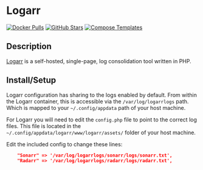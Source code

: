 # Logarr

[![Docker Pulls](https://img.shields.io/docker/pulls/monitorr/logarr?style=flat-square&color=607D8B&label=docker%20pulls&logo=docker)](https://hub.docker.com/r/monitorr/logarr/)
[![GitHub Stars](https://img.shields.io/github/stars/monitorr/logarr?style=flat-square&color=607D8B&label=github%20stars&logo=github)](https://github.com/Monitorr/logarr)
[![Compose Templates](https://img.shields.io/static/v1?style=flat-square&color=607D8B&label=compose&message=templates)](https://github.com/GhostWriters/DockSTARTer/tree/main/compose/.apps/logarr)

## Description

[Logarr](https://github.com/Monitorr/logarr) is a self-hosted, single-page, log consolidation tool written in PHP.

## Install/Setup

Logarr configuration has sharing to the logs enabled by default. From within the Logarr container, this is accessible via the `/var/log/logarrlogs` path. Which is mapped to your `~/.config/appdata` path of your host machine.

For Logarr you will need to edit the `config.php` file to point to the correct log files. This file is located in the `~/.config/appdata/logarr/www/logarr/assets/` folder of your host machine.

Edit the included config to change these lines:

```json
    "Sonarr" => '/var/log/logarrlogs/sonarr/logs/sonarr.txt',
    "Radarr" => '/var/log/logarrlogs/radarr/logs/radarr.txt',
```

